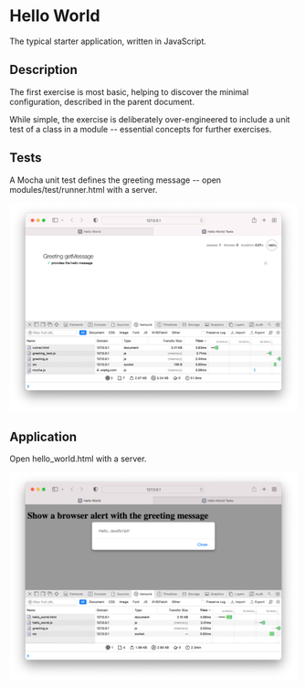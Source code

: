 # Hello World

The typical starter application, written in JavaScript.


## Description

The first exercise is most basic, helping to discover the minimal configuration, described in the parent document.

While simple, the exercise is deliberately over-engineered to include a unit test of a class in a module -- essential concepts for further exercises.


## Tests

A Mocha unit test defines the greeting message -- open modules/test/runner.html with a server.

![Test Results](Tests.png)


## Application

Open hello_world.html with a server.

![Application](Application.png)